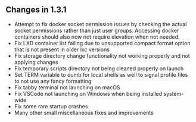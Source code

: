 ## Changes in 1.3.1

- Attempt to fix docker socket permission issues by checking the actual socket permissions rather than just user groups.
  Accessing docker containers should also now not require elevation when not needed.
- Fix LXD container list failing due to unsupported compact format option that is not present in older lxc versions
- Fix storage directory change functionality not working properly and not applying changes
- Fix temporary scripts directory not being cleaned properly on launch
- Set TERM variable to dumb for local shells as well to signal profile files to not use any fancy formatting
- Fix tabby terminal not launching on macOS
- Fix VSCode not launching on Windows when being installed system-wide
- Fix some rare startup crashes
- Many other small miscellaneous fixes and improvements
